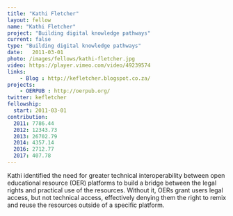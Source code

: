 ```yaml
---
title: "Kathi Fletcher"
layout: fellow
name: "Kathi Fletcher"
project: "Building digital knowledge pathways"
current: false
type: "Building digital knowledge pathways"
date:   2011-03-01
photo: /images/fellows/kathi-fletcher.jpg
video: https://player.vimeo.com/video/49239574
links:
    - Blog : http://kefletcher.blogspot.co.za/
projects:
    - OERPUB : http://oerpub.org/
twitter: kefletcher
fellowship:
  start: 2011-03-01
contribution:
  2011: 7786.44
  2012: 12343.73
  2013: 26702.79
  2014: 4357.14
  2016: 2712.77
  2017: 407.78
---
```

Kathi identified the need for greater technical interoperability between open educational resource (OER) platforms to build a bridge between the legal rights and practical use of the resources. Without it, OERs grant users legal access, but not technical access, effectively denying them the right to remix and reuse the resources outside of a specific platform.
